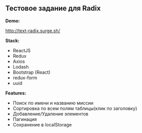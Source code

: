 ## Тестовое задание для Radix

**Demo:**

http://text-radix.surge.sh/

**Stack:**

- ReactJS
- Redux
- Axios
- Lodash
- Bootstrap (React)
- redux-form
- uuid

**Features:**

- Поиск по имени и названию миссии
- Сортировка по всем полям таблицы(клик по заголовку)
- Добавление/Удаление элементов
- Пагинация
- Сохранение в localStorage
